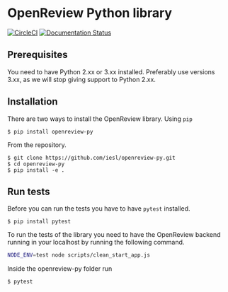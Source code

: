 OpenReview Python library
=========================

[![CircleCI](https://circleci.com/gh/iesl/openreview-py.svg?style=svg)](https://circleci.com/gh/iesl/openreview-py)
[![Documentation Status](https://readthedocs.org/projects/openreview-py/badge/?version=latest)](https://openreview-py.readthedocs.io/en/latest/?badge=latest)

Prerequisites
-------------
You need to have Python 2.xx or 3.xx installed. Preferably use versions 3.xx, as we will stop giving support to Python 2.xx.

Installation
------------
There are two ways to install the OpenReview library.
Using ```pip```
```
$ pip install openreview-py
```
From the repository.
```
$ git clone https://github.com/iesl/openreview-py.git
$ cd openreview-py
$ pip install -e .
```

Run tests
----------

Before you can run the tests you have to have ```pytest``` installed.
```
$ pip install pytest
```

To run the tests of the library you need to have the OpenReview backend running in your localhost by running the following command.

```bash
NODE_ENV=test node scripts/clean_start_app.js
```
Inside the openreview-py folder run
```
$ pytest
```